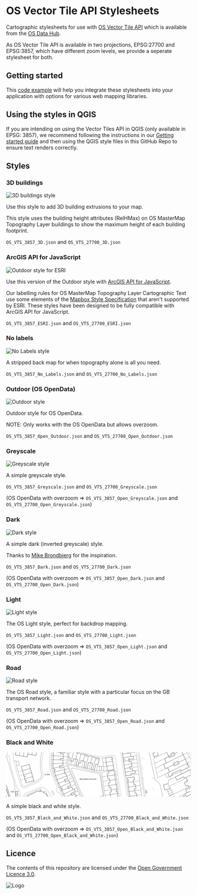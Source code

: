 # OS Vector Tile API Stylesheets

Cartographic stylesheets for use with [OS Vector Tile API](https://osdatahub.os.uk/docs/vts/overview) which is available from the [OS Data Hub](https://osdatahub.os.uk/).

As OS Vector Tile API is available in two projections, EPSG:27700 and EPSG:3857, which have different zoom levels, we provide a seperate stylesheet for both.

## Getting started

This [code example](https://labs.os.uk/public/os-data-hub-examples/os-vector-tile-api/vts-example-custom-style) will help you integrate these stylesheets into your application with options for various web mapping libraries.

## Using the styles in QGIS

If you are intending on using the Vector Tiles API in QGIS (only available in EPSG: 3857), we recommend following the instructions in our [Getting started guide](https://docs.os.uk/os-apis/accessing-os-apis/os-vector-tile-api/getting-started/qgis) and then using the QGIS style files in this GitHub Repo to ensure text renders correctly. 

## Styles

### 3D buildings

![3D buildings style](img/3D.png)

Use this style to add 3D building extrusions to your map.

This style uses the building height attributes (RelHMax) on OS MasterMap Topography Layer buildings to show the maximum height of each building footprint.

`OS_VTS_3857_3D.json` and `OS_VTS_27700_3D.json`

### ArcGIS API for JavaScript

![Outdoor style for ESRI](img/ESRI.png)

Use this version of the Outdoor style with [ArcGIS API for JavaScript](https://developers.arcgis.com/javascript/).

Our labelling rules for OS MasterMap Topography Layer Cartographic Text use some elements of the [Mapbox Style Specification](https://docs.mapbox.com/mapbox-gl-js/style-spec/) that aren't supported by ESRI. These styles have been designed to be fully compatible with ArcGIS API for JavaScript.

`OS_VTS_3857_ESRI.json` and `OS_VTS_27700_ESRI.json`

### No labels

![No Labels style](img/No_Labels.png)

A stripped back map for when topography alone is all you need.

`OS_VTS_3857_No_Labels.json` and `OS_VTS_27700_No_Labels.json`

### Outdoor (OS OpenData)

![Outdoor style](img/ESRI.png)

Outdoor style for OS OpenData.

NOTE: Only works with the OS OpenData but allows overzoom.

`OS_VTS_3857_Open_Outdoor.json` and `OS_VTS_27700_Open_Outdoor.json`

### Greyscale

![Greyscale style](img/Greyscale.png)

A simple greyscale style.

`OS_VTS_3857_Greyscale.json` and `OS_VTS_27700_Greyscale.json`

(OS OpenData with overzoom => `OS_VTS_3857_Open_Greyscale.json` and `OS_VTS_27700_Open_Greyscale.json`)

### Dark

![Dark style](img/Dark.png)

A simple dark (inverted greyscale) style.

Thanks to [Mike Brondbjerg](https://twitter.com/mikebrondbjerg/status/1353765133558943745) for the inspiration.

`OS_VTS_3857_Dark.json` and `OS_VTS_27700_Dark.json`

(OS OpenData with overzoom => `OS_VTS_3857_Open_Dark.json` and `OS_VTS_27700_Open_Dark.json`)

### Light

![Light style](img/Light.png)

The OS Light style, perfect for backdrop mapping.

`OS_VTS_3857_Light.json` and `OS_VTS_27700_Light.json`

(OS OpenData with overzoom => `OS_VTS_3857_Open_Light.json` and `OS_VTS_27700_Open_Light.json`)

### Road

![Road style](img/Road.png)

The OS Road style, a familiar style with a particular focus on the GB transport network.

`OS_VTS_3857_Road.json` and `OS_VTS_27700_Road.json`

(OS OpenData with overzoom => `OS_VTS_3857_Open_Road.json` and `OS_VTS_27700_Open_Road.json`)

### Black and White

![Black and White style](img/Black_and_White.png)

A simple black and white style.

`OS_VTS_3857_Black_and_White.json` and `OS_VTS_27700_Black_and_White.json`

(OS OpenData with overzoom => `OS_VTS_3857_Open_Black_and_White.json` and `OS_VTS_27700_Open_Black_and_White.json`)

## Licence

The contents of this repository are licensed under the [Open Government Licence 3.0](https://www.nationalarchives.gov.uk/doc/open-government-licence/version/3/).

![Logo](https://www.nationalarchives.gov.uk/images/infoman/ogl-symbol-41px-retina-black.png "OGL logo")
